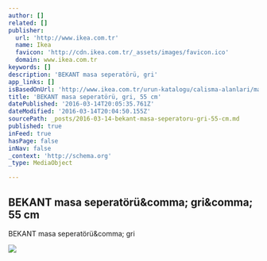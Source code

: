 ```yaml
---
author: []
related: []
publisher:
  url: 'http://www.ikea.com.tr'
  name: Ikea
  favicon: 'http://cdn.ikea.com.tr/_assets/images/favicon.ico'
  domain: www.ikea.com.tr
keywords: []
description: 'BEKANT masa seperatörü, gri'
app_links: []
isBasedOnUrl: 'http://www.ikea.com.tr/urun-katalogu/calisma-alanlari/masalar/calisma-masasi-duzenleyicileri/50268812/bekant-masa-seperatoru.aspx'
title: 'BEKANT masa seperatörü, gri, 55 cm'
datePublished: '2016-03-14T20:05:35.761Z'
dateModified: '2016-03-14T20:04:50.155Z'
sourcePath: _posts/2016-03-14-bekant-masa-seperatoru-gri-55-cm.md
published: true
inFeed: true
hasPage: false
inNav: false
_context: 'http://schema.org'
_type: MediaObject

---
```

<article style=""><h1>BEKANT masa seperatörü&amp;comma; gri&amp;comma; 55 cm</h1><p>BEKANT masa seperatörü&amp;comma; gri</p><img src="http://cdn.ikea.com.tr/urunler/2000_2000/PE390113.jpg" /></article>